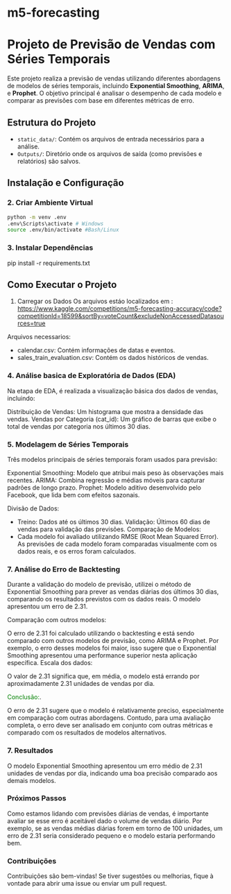 # m5-forecasting

# Projeto de Previsão de Vendas com Séries Temporais

Este projeto realiza a previsão de vendas utilizando diferentes abordagens de modelos de séries temporais, incluindo **Exponential Smoothing**, **ARIMA**, e **Prophet**. O objetivo principal é analisar o desempenho de cada modelo e comparar as previsões com base em diferentes métricas de erro.

## Estrutura do Projeto

- `static_data/`: Contém os arquivos de entrada necessários para a análise.
- `Outputs/`: Diretório onde os arquivos de saída (como previsões e relatórios) são salvos.

## Instalação e Configuração

### 2. Criar Ambiente Virtual

```bash
python -m venv .env
.env\Scripts\activate # Windows
source .env/bin/activate #Bash/Linux
```

### 3. Instalar Dependências
pip install -r requirements.txt


## Como Executar o Projeto
1. Carregar os Dados
Os arquivos estáo localizados em :
https://www.kaggle.com/competitions/m5-forecasting-accuracy/code?competitionId=18599&sortBy=voteCount&excludeNonAccessedDatasources=true

Arquivos necessarios: 
- calendar.csv: Contém informações de datas e eventos.
- sales_train_evaluation.csv: Contém os dados históricos de vendas.

### 4. Análise basica de Exploratória de Dados (EDA)
Na etapa de EDA, é realizada a visualização básica dos dados de vendas, incluindo:

Distribuição de Vendas: Um histograma que mostra a densidade das vendas.
Vendas por Categoria (cat_id): Um gráfico de barras que exibe o total de vendas por categoria nos últimos 30 dias.

### 5. Modelagem de Séries Temporais
Três modelos principais de séries temporais foram usados para previsão:

Exponential Smoothing: Modelo que atribui mais peso às observações mais recentes.
ARIMA: Combina regressão e médias móveis para capturar padrões de longo prazo.
Prophet: Modelo aditivo desenvolvido pelo Facebook, que lida bem com efeitos sazonais.


Divisão de Dados:

- Treino: Dados até os últimos 30 dias.
Validação: Últimos 60 dias de vendas para validação das previsões.
Comparação de Modelos:
- Cada modelo foi avaliado utilizando RMSE (Root Mean Squared Error). As previsões de cada modelo foram comparadas visualmente com os dados reais, e os erros foram calculados.

### 7. Análise do Erro de Backtesting
Durante a validação do modelo de previsão, utilizei o método de Exponential Smoothing para prever as vendas diárias dos últimos 30 dias, comparando os resultados previstos com os dados reais. O modelo apresentou um erro de 2.31.

Comparação com outros modelos:

O erro de 2.31 foi calculado utilizando o backtesting e está sendo comparado com outros modelos de previsão, como ARIMA e Prophet. Por exemplo, o erro desses modelos foi maior, isso sugere que o Exponential Smoothing apresentou uma performance superior nesta aplicação específica.
Escala dos dados:

O valor de 2.31 significa que, em média, o modelo está errando por aproximadamente 2.31 unidades de vendas por dia.

<font color="Green">Conclusão:</font>.

O erro de 2.31 sugere que o modelo é relativamente preciso, especialmente em comparação com outras abordagens. Contudo, para uma avaliação completa, o erro deve ser analisado em conjunto com outras métricas e comparado com os resultados de modelos alternativos.


### 7. Resultados
O modelo Exponential Smoothing apresentou um erro médio de 2.31 unidades de vendas por dia, indicando uma boa precisão comparado aos demais modelos.

### Próximos Passos
Como estamos lidando com previsões diárias de vendas, é importante avaliar se esse erro é aceitável dado o volume de vendas diário. Por exemplo, se as vendas médias diárias forem em torno de 100 unidades, um erro de 2.31 seria considerado pequeno e o modelo estaria performando bem.

### Contribuições

Contribuições são bem-vindas! Se tiver sugestões ou melhorias, fique à vontade para abrir uma issue ou enviar um pull request.